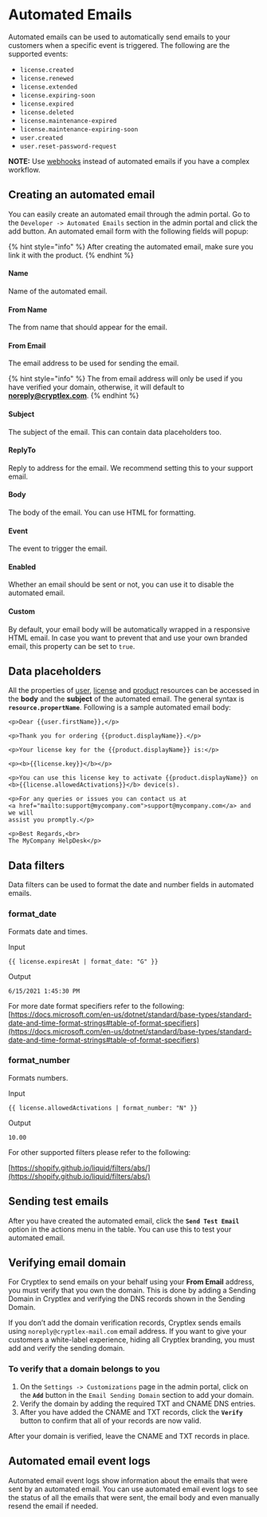 # Automated Emails

Automated emails can be used to automatically send emails to your customers when a specific event is triggered. The following are the supported events:

* `license.created`
* `license.renewed`
* `license.extended`
* `license.expiring-soon`&#x20;
* `license.expired`
* `license.deleted`
* `license.maintenance-expired`
* `license.maintenance-expiring-soon`
* `user.created`
*   `user.reset-password-request`



**NOTE:** Use [webhooks](webhooks.md) instead of automated emails if you have a complex workflow.

## Creating an automated email

You can easily create an automated email through the admin portal. Go to the `Developer -> Automated Emails` section in the admin portal and click the add button. An automated email form with the following fields will popup:&#x20;

{% hint style="info" %}
After creating the automated email, make sure you link it with the product.
{% endhint %}

#### **Name**

Name of the automated email.

#### **From Name**

The from name that should appear for the email.

#### **From Email**

The email address to be used for sending the email.

{% hint style="info" %}
The from email address will only be used if you have verified your domain, otherwise, it will default to **noreply@cryptlex.com**.
{% endhint %}

#### Subject

The subject of the email. This can contain data placeholders too.

#### **ReplyTo**

Reply to address for the email. We recommend setting this to your support email.

#### **Body**

The body of the email. You can use HTML for formatting.

#### **Event**

The event to trigger the email.

#### **Enabled**

Whether an email should be sent or not, you can use it to disable the automated email.

#### **Custom**

By default, your email body will be automatically wrapped in a responsive HTML email. In case you want to prevent that and use your own branded email, this property can be set to `true`.

## Data placeholders

All the properties of [user](https://api.cryptlex.com/v3/docs#operation/get/v3/users/{id}), [license](https://api.cryptlex.com/v3/docs#operation/get/v3/licenses/{id}) and [product](https://api.cryptlex.com/v3/docs#operation/get/v3/products/{id}) resources can be accessed in the **body** and the **subject** of the automated email. The general syntax is **`resource.propertName`**. Following is a sample automated email body:

```markup
<p>Dear {{user.firstName}},</p>

<p>Thank you for ordering {{product.displayName}}.</p>

<p>Your license key for the {{product.displayName}} is:</p> 

<p><b>{{license.key}}</b></p>

<p>You can use this license key to activate {{product.displayName}} on 
<b>{{license.allowedActivations}}</b> device(s).

<p>For any queries or issues you can contact us at 
<a href="mailto:support@mycompany.com">support@mycompany.com</a> and we will 
assist you promptly.</p>

<p>Best Regards,<br>
The MyCompany HelpDesk</p>
```

## Data filters

Data filters can be used to format the date and number fields in automated emails.

### format\_date

Formats date and times.

Input

```
{{ license.expiresAt | format_date: "G" }}
```

Output

```
6/15/2021 1:45:30 PM
```

For more date format specifiers refer to the following: [https://docs.microsoft.com/en-us/dotnet/standard/base-types/standard-date-and-time-format-strings#table-of-format-specifiers](https://docs.microsoft.com/en-us/dotnet/standard/base-types/standard-date-and-time-format-strings#table-of-format-specifiers)

### format\_number

Formats numbers.

Input

```
{{ license.allowedActivations | format_number: "N" }}
```

Output

```
10.00
```

For other supported filters please refer to the following:

[https://shopify.github.io/liquid/filters/abs/](https://shopify.github.io/liquid/filters/abs/)

## Sending test emails

After you have created the automated email, click the  **`Send Test Email`** option in the actions menu in the table. You can use this to test your automated email.

## Verifying email domain

For Cryptlex to send emails on your behalf using your **From Email** address, you must verify that you own the domain. This is done by adding a Sending Domain in Cryptlex and verifying the  DNS records shown in the Sending Domain.

If you don’t add the domain verification records, Cryptlex sends emails using `noreply@cryptlex-mail.com` email address. If you want to give your customers a white-label experience, hiding all Cryptlex branding, you must add and verify the sending domain.

### **To verify that a domain belongs to you**

1. On the `Settings -> Customizations` page in the admin portal, click on the **`Add`** button in the `Email Sending Domain` section to add your domain.
2. Verify the domain by adding the required TXT and CNAME DNS entries.&#x20;
3. After you have added the CNAME and TXT records, click the **`Verify`** button to confirm that all of your records are now valid.

After your domain is verified, leave the CNAME and TXT records in place.

## Automated email event logs

Automated email event logs show information about the emails that were sent by an automated email. You can use automated email event logs to see the status of all the emails that were sent, the email body and even manually resend the email if needed.
